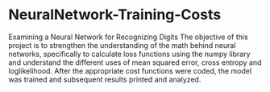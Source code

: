 # NeuralNetwork-Training-Costs
Examining a Neural Network for Recognizing Digits
        The objective of this project is to strengthen the understanding of the math behind neural networks, specifically to calculate loss functions using the numpy library and understand the different uses of mean squared error, cross entropy and loglikelihood. 
        After the appropriate cost functions were coded, the model was trained and subsequent results printed and analyzed.  
